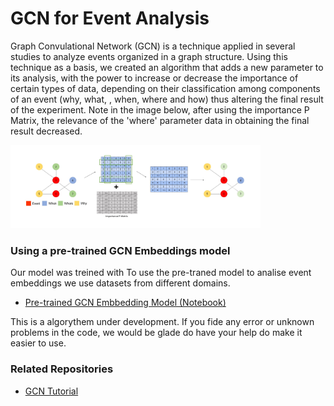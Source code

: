# GCN for Event Analysis

Graph Convulational Network (GCN) is a technique applied in several studies to analyze events organized in a graph structure. Using this technique as a basis, we created an algorithm that adds a new parameter to its analysis, with the power to increase or decrease the importance of certain types of data, depending on their classification among components of an event (why, what, , when, where and how) thus altering the final result of the experiment. Note in the image below, after using the importance P Matrix, the relevance of the 'where' parameter data in obtaining the final result decreased.

<img src="img.jpg" alt="drawing" width="400"/>

### Using a pre-trained GCN Embeddings model

Our model was treined with 
To use the pre-traned model to analise event embeddings we use datasets from different domains.


* [Pre-trained GCN Embbedding Model (Notebook)](GCN_+_Regularization_+_BERT_para_Event_Embeddings_.ipynb)


This is a algorythem under development. If you fide any error or unknown problems in the code, we would be glade do have your help do make it easier to use.

### Related Repositories

* [GCN Tutorial](https://github.com/dbusbridge/gcn_tutorial)
